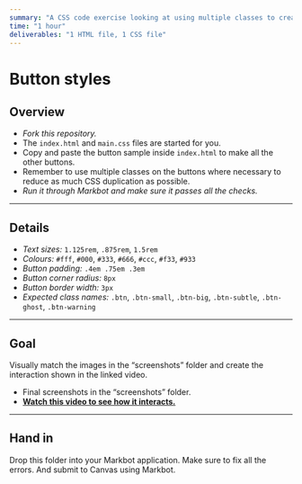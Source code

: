```yaml
---
summary: "A CSS code exercise looking at using multiple classes to create consistent styles."
time: "1 hour"
deliverables: "1 HTML file, 1 CSS file"
---
```


# Button styles

## Overview

- *Fork this repository.*
- The `index.html` and `main.css` files are started for you.
- Copy and paste the button sample inside `index.html` to make all the other buttons.
- Remember to use multiple classes on the buttons where necessary to reduce as much CSS duplication as possible.
- *Run it through Markbot and make sure it passes all the checks.*

---

## Details

- *Text sizes:* `1.125rem`, `.875rem`, `1.5rem`
- *Colours:* `#fff`, `#000`, `#333`, `#666`, `#ccc`, `#f33`, `#933`
- *Button padding:* `.4em .75em .3em`
- *Button corner radius:* `8px`
- *Button border width:* `3px`
- *Expected class names:* `.btn`, `.btn-small`, `.btn-big`, `.btn-subtle`, `.btn-ghost`, `.btn-warning`

---

## Goal

Visually match the images in the “screenshots” folder and create the interaction shown in the linked video.

- Final screenshots in the “screenshots” folder.
- [**Watch this video to see how it interacts.**](https://youtu.be/l0SGDDgRIII)

---

## Hand in

Drop this folder into your Markbot application. Make sure to fix all the errors. And submit to Canvas using Markbot.
